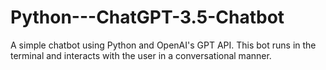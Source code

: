 # Python---ChatGPT-3.5-Chatbot
 A simple chatbot using Python and OpenAI's GPT API. This bot runs in the terminal and interacts with the user in a conversational manner.
